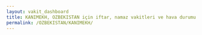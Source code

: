 ```yaml
---
layout: vakit_dashboard
title: KANIMEKH, OZBEKISTAN için iftar, namaz vakitleri ve hava durumu - ilçe/eyalet seç
permalink: /OZBEKISTAN/KANIMEKH/
---
```


<script type="text/javascript">
  var GLOBAL_COUNTRY = 'OZBEKISTAN';
  var GLOBAL_CITY = 'KANIMEKH';
  var GLOBAL_STATE = '';
  var lat = 72;
  var lon = 21;
</script>
